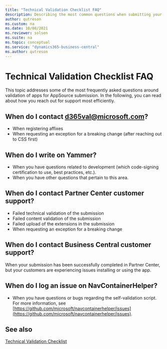 ```yaml
---
title: "Technical Validation Checklist FAQ"
description: Describing the most common questions when submitting your app to AppSource.
author: qutreson
ms.custom: na
ms.date: 10/08/2021
ms.reviewer: solsen
ms.suite: na
ms.topic: conceptual
ms.service: "dynamics365-business-central"
ms.author: qutreson
---
```


# Technical Validation Checklist FAQ

This topic addresses some of the most frequently asked questions around validation of apps for AppSource submission. In the following, you can read about how you reach out for support most efficiently.

## When do I contact d365val@microsoft.com?

- When registering affixes
- When requesting an exception for a breaking change (after reaching out to CSS first)

## When do I write on Yammer?

- When you have questions related to development (which code-signing certification to use, best practices, etc.).
- When you have other questions that pertain to this area.

## When do I contact Partner Center customer support?

- Failed technical validation of the submission
- Failed content validation of the submission
- Failed upload of the extensions in the submission
- When requesting an exception for a breaking change

## When do I contact Business Central customer support?

When your submission has been successfully completed in Partner Center, but your customers are experiencing issues installing or using the app.

## When do I log an issue on NavContainerHelper?

- When you have questions or bugs regarding the self-validation script. For more information, see [https://github.com/microsoft/navcontainerhelper/issues](https://github.com/microsoft/navcontainerhelper/issues).

## See also

[Technical Validation Checklist](devenv-checklist-submission.md)  